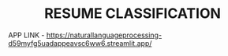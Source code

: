 <h1 align="center">RESUME CLASSIFICATION</h1>



APP LINK - https://naturallanguageprocessing-d59myfg5uadappeavsc6ww6.streamlit.app/
